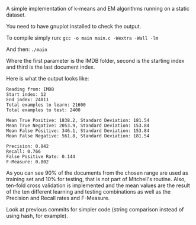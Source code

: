A simple implementation of k-means and EM algorithms running on a static dataset.

You need to have gnuplot installed to check the output.

To compile simply run:
`gcc -o main main.c -Wextra -Wall -lm`

And then:
`./main`

Where the first parameter is the IMDB folder, second is the starting index and third is the last document index.

Here is what the output looks like:
```
Reading from: IMDB
Start index: 12
End index: 24011
Total examples to learn: 21600
Total examples to test: 2400

Mean True Positive: 1838.2, Standard Deviation: 181.54
Mean True Negative: 2053.9, Standard Deviation: 153.84
Mean False Positive: 346.1, Standard Deviation: 153.84
Mean False Negative: 561.8, Standard Deviation: 181.54

Precision: 0.842
Recall: 0.766
False Positive Rate: 0.144
F-Measure: 0.802
```

As you can see 90% of the documents from the chosen range are used as training set and 10% for testing, that is not part of Mitchell's routine. Also, ten-fold cross validation is implemented and the mean values are the result of the ten different learning and testing combinations as well as the Precision and Recall rates and F-Measure.

Look at previous commits for simpler code (string comparison instead of using hash, for example).
